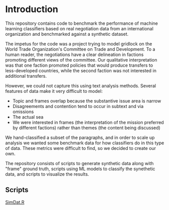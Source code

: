 # Introduction
This repository contains code to benchmark the performance of machine learning classifiers based on real negotiation data from an international organization and benchmarked against a synthetic dataset.

The impetus for the code was a project trying to model gridlock on the World Trade Organization's Committee on Trade and Development. To a human reader, the negotiations have a clear delineation in factions promoting different views of the committee. Our qualitative interpretation was that one faction promoted policies that would produce transfers to less-developed countries, while the second faction was not interested in additional transfers. 

However, we could not capture this using text analysis methods. Several features of data make it very difficult to model:

- Topic and frames overlap because the substantive issue area is narrow
- Disagreements and contention tend to occur in subtext and via omissions
- The actual sea
- We were interested in frames (the interpretation of the mission preferred by different factions) rather than themes (the content being discussed)

We hand-classified a subset of the paragraphs, and in order to scale up analysis we wanted some benchmark data for how classifiers do in this type of data. These metrics were difficult to find, so we decided to create our own.

The repository consists of scripts to generate synthetic data along with "frame" ground truth, scripts using ML models to classify the synethetic data, and scripts to visualize the results.

## Scripts

[SimDat.R]("SimDat.R")
